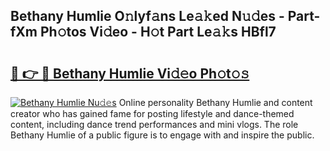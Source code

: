 ## Bethany Humlie O𝚗lyf𝚊ns Le𝚊𝚔ed N𝚞𝚍es - Part-fXm Ph𝚘tos Vi𝚍eo - H𝚘t Part Le𝚊𝚔s HBfl7

# <h2><a href="http://hf3i4jn.feru.top/?c=Bethany+Humlie">🔗 👉 🔴 Bethany Humlie Vi𝚍𝚎o Ph𝚘t𝚘𝚜</a></h2>

[![Bethany Humlie Nu𝚍𝚎s](https://i.imgur.com/0TWrTi3.gif)](http://hf3i4jn.feru.top/?c=Bethany+Humlie)
Online personality Bethany Humlie and content creator who has gained fame for posting lifestyle and dance-themed content, including dance trend performances and mini vlogs. The role Bethany Humlie of a public figure is to engage with and inspire the public. 
